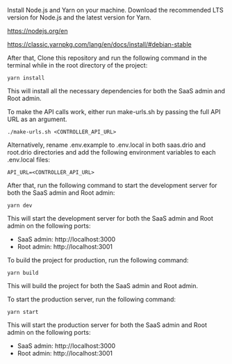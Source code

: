 Install Node.js and Yarn on your machine. Download the recommended LTS version for Node.js and the latest version for Yarn.

https://nodejs.org/en

https://classic.yarnpkg.com/lang/en/docs/install/#debian-stable

After that, Clone this repository and run the following command in the terminal while in the root directory of the project:

```
yarn install
```

This will install all the necessary dependencies for both the SaaS admin and Root admin.

To make the API calls work, either run make-urls.sh by passing the full API URL as an argument.

```
./make-urls.sh <CONTROLLER_API_URL>
```

Alternatively, rename .env.example to .env.local in both saas.drio and root.drio directories and add the following environment variables to each .env.local files:

```
API_URL=<CONTROLLER_API_URL>
```

After that, run the following command to start the development server for both the SaaS admin and Root admin:

```
yarn dev
```

This will start the development server for both the SaaS admin and Root admin on the following ports:

- SaaS admin: http://localhost:3000
- Root admin: http://localhost:3001

To build the project for production, run the following command:

```
yarn build
```

This will build the project for both the SaaS admin and Root admin.

To start the production server, run the following command:

```
yarn start
```

This will start the production server for both the SaaS admin and Root admin on the following ports:

- SaaS admin: http://localhost:3000
- Root admin: http://localhost:3001
